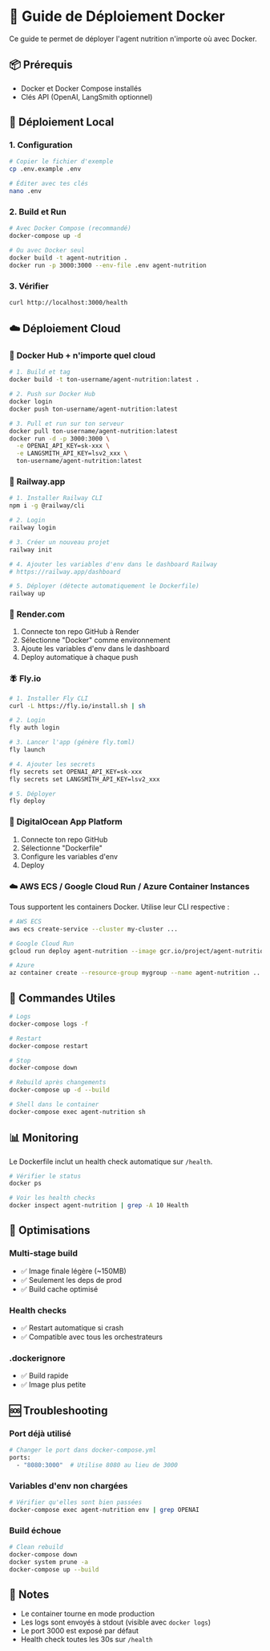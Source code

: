 # 🚀 Guide de Déploiement Docker

Ce guide te permet de déployer l'agent nutrition n'importe où avec Docker.

## 📦 Prérequis

- Docker et Docker Compose installés
- Clés API (OpenAI, LangSmith optionnel)

## 🏃 Déploiement Local

### 1. Configuration

```bash
# Copier le fichier d'exemple
cp .env.example .env

# Éditer avec tes clés
nano .env
```

### 2. Build et Run

```bash
# Avec Docker Compose (recommandé)
docker-compose up -d

# Ou avec Docker seul
docker build -t agent-nutrition .
docker run -p 3000:3000 --env-file .env agent-nutrition
```

### 3. Vérifier

```bash
curl http://localhost:3000/health
```

## ☁️ Déploiement Cloud

### 🐳 **Docker Hub + n'importe quel cloud**

```bash
# 1. Build et tag
docker build -t ton-username/agent-nutrition:latest .

# 2. Push sur Docker Hub
docker login
docker push ton-username/agent-nutrition:latest

# 3. Pull et run sur ton serveur
docker pull ton-username/agent-nutrition:latest
docker run -d -p 3000:3000 \
  -e OPENAI_API_KEY=sk-xxx \
  -e LANGSMITH_API_KEY=lsv2_xxx \
  ton-username/agent-nutrition:latest
```

### 🚂 **Railway.app**

```bash
# 1. Installer Railway CLI
npm i -g @railway/cli

# 2. Login
railway login

# 3. Créer un nouveau projet
railway init

# 4. Ajouter les variables d'env dans le dashboard Railway
# https://railway.app/dashboard

# 5. Déployer (détecte automatiquement le Dockerfile)
railway up
```

### 🎨 **Render.com**

1. Connecte ton repo GitHub à Render
2. Sélectionne "Docker" comme environnement
3. Ajoute les variables d'env dans le dashboard
4. Deploy automatique à chaque push

### 🪰 **Fly.io**

```bash
# 1. Installer Fly CLI
curl -L https://fly.io/install.sh | sh

# 2. Login
fly auth login

# 3. Lancer l'app (génère fly.toml)
fly launch

# 4. Ajouter les secrets
fly secrets set OPENAI_API_KEY=sk-xxx
fly secrets set LANGSMITH_API_KEY=lsv2_xxx

# 5. Déployer
fly deploy
```

### 🌊 **DigitalOcean App Platform**

1. Connecte ton repo GitHub
2. Sélectionne "Dockerfile"
3. Configure les variables d'env
4. Deploy

### ☁️ **AWS ECS / Google Cloud Run / Azure Container Instances**

Tous supportent les containers Docker. Utilise leur CLI respective :

```bash
# AWS ECS
aws ecs create-service --cluster my-cluster ...

# Google Cloud Run
gcloud run deploy agent-nutrition --image gcr.io/project/agent-nutrition

# Azure
az container create --resource-group mygroup --name agent-nutrition ...
```

## 🔧 Commandes Utiles

```bash
# Logs
docker-compose logs -f

# Restart
docker-compose restart

# Stop
docker-compose down

# Rebuild après changements
docker-compose up -d --build

# Shell dans le container
docker-compose exec agent-nutrition sh
```

## 📊 Monitoring

Le Dockerfile inclut un health check automatique sur `/health`.

```bash
# Vérifier le status
docker ps

# Voir les health checks
docker inspect agent-nutrition | grep -A 10 Health
```

## 🎯 Optimisations

### Multi-stage build
- ✅ Image finale légère (~150MB)
- ✅ Seulement les deps de prod
- ✅ Build cache optimisé

### Health checks
- ✅ Restart automatique si crash
- ✅ Compatible avec tous les orchestrateurs

### .dockerignore
- ✅ Build rapide
- ✅ Image plus petite

## 🆘 Troubleshooting

### Port déjà utilisé
```bash
# Changer le port dans docker-compose.yml
ports:
  - "8080:3000"  # Utilise 8080 au lieu de 3000
```

### Variables d'env non chargées
```bash
# Vérifier qu'elles sont bien passées
docker-compose exec agent-nutrition env | grep OPENAI
```

### Build échoue
```bash
# Clean rebuild
docker-compose down
docker system prune -a
docker-compose up --build
```

## 📝 Notes

- Le container tourne en mode production
- Les logs sont envoyés à stdout (visible avec `docker logs`)
- Le port 3000 est exposé par défaut
- Health check toutes les 30s sur `/health`
